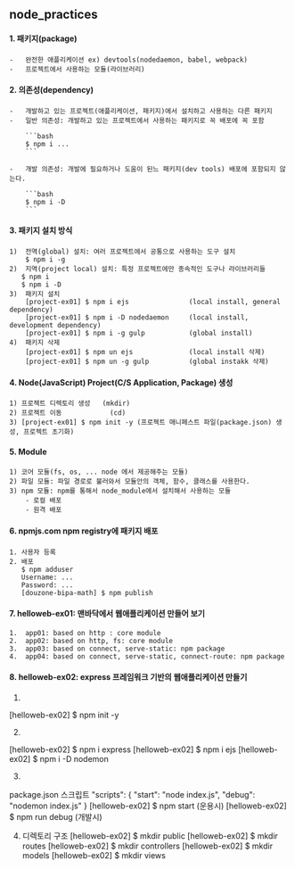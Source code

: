 ## node_practices

#### 1. 패키지(package)
    -   완전한 애플리케이션 ex) devtools(nodedaemon, babel, webpack)
    -   프로젝트에서 사용하는 모듈(라이브러리)

#### 2. 의존성(dependency)
    -   개발하고 있는 프로젝트(애플리케이션, 패키지)에서 설치하고 사용하는 다른 패키지
    -   일반 의존성: 개발하고 있는 프로젝트에서 사용하는 패키지로 꼭 배포에 꼭 포함

        ```bash
        $ npm i ...
        ```

    -   개발 의존성: 개발에 필요하거나 도움이 된느 패키지(dev tools) 배포에 포함되지 않는다.

        ```bash
        $ npm i -D
        ```

#### 3. 패키지 설치 방식
    1)  전역(global) 설치: 여러 프로젝트에서 공통으로 사용하는 도구 설치
        $ npm i -g  
    2)  지역(project local) 설치: 특정 프로젝트에만 종속적인 도구나 라이브러리들
       $ npm i
       $ npm i -D  
    3)  패키지 설치
        [project-ex01] $ npm i ejs               (local install, general dependency)
        [project-ex01] $ npm i -D nodedaemon     (local install, development dependency)
        [project-ex01] $ npm i -g gulp           (global install)
    4)  패키지 삭제
        [project-ex01] $ npm un ejs              (local install 삭제)
        [project-ex01] $ npm un -g gulp          (global instakk 삭제)

#### 4. Node(JavaScript) Project(C/S Application, Package) 생성
    1) 프로젝트 디렉토리 생성   (mkdir)
    2) 프로젝트 이동            (cd)
    3) [project-ex01] $ npm init -y (프로젝트 매니페스트 파일(package.json) 생성, 프로젝트 초기화)

#### 5. Module
    1) 코어 모듈(fs, os, ... node 에서 제공해주는 모듈)
    2) 파일 모듈: 파일 경로로 불러와서 모듈안의 객체, 함수, 클래스를 사용한다.
    3) npm 모듈: npm를 통해서 node_module에서 설치해서 사용하는 모듈
        - 로컬 배포
        - 원격 배포
#### 6. npmjs.com npm registry에 패키지 배포
    1. 사용자 등록
    2. 배포
       $ npm adduser
       Username: ...
       Password: ...
       [douzone-bipa-math] $ npm publish

#### 7. helloweb-ex01: 맨바닥에서 웹애플리케이션 만들어 보기
    1.  app01: based on http : core module
    2.  app02: based on http, fs: core module
    3.  app03: based on connect, serve-static: npm package
    4.  app04: based on connect, serve-static, connect-route: npm package

#### 8. helloweb-ex02: express 프레임워크 기반의 웹애플리케이션 만들기
1)
[helloweb-ex02] $ npm init -y

2)
[helloweb-ex02] $ npm i express
[helloweb-ex02] $ npm i ejs
[helloweb-ex02] $ npm i -D nodemon

3)
package.json 스크립트
  "scripts": {
    "start": "node index.js",
    "debug": "nodemon index.js" 
  }
[helloweb-ex02] $ npm start         (운용시)
[helloweb-ex02] $ npm run debug     (개발시)

4) 디렉토리 구조
[helloweb-ex02] $ mkdir public
[helloweb-ex02] $ mkdir routes
[helloweb-ex02] $ mkdir controllers
[helloweb-ex02] $ mkdir models
[helloweb-ex02] $ mkdir views





